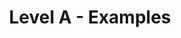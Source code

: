 ---
layout: default
title: Level A - Examples
nav_order: 6
has_children: true
permalink: docs/LevelA
---